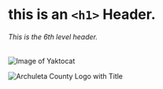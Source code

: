 # this is an `<h1>` Header. 

###### This is the 6th level header. 
![Image of Yaktocat](https://octodex.github.com/images/yaktocat.png)


![Archuleta County Logo with Title](https://www.archuletacounty.org/ImageRepository/Document?documentID=3714)

